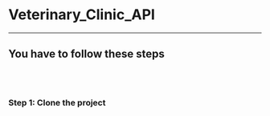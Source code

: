 <h1>Veterinary_Clinic_API</h1>
<hr>
<h2>You have to follow these steps</h2>
<br>
<br>
<h3>Step 1: Clone the project</h3
